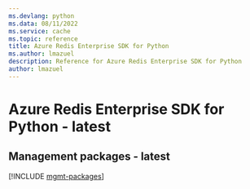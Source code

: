```yaml
---
ms.devlang: python
ms.data: 08/11/2022
ms.service: cache
ms.topic: reference
title: Azure Redis Enterprise SDK for Python
ms.author: lmazuel
description: Reference for Azure Redis Enterprise SDK for Python
author: lmazuel
---
```

# Azure Redis Enterprise SDK for Python - latest

## Management packages - latest
[!INCLUDE [mgmt-packages](redis-enterprise-mgmt-index.md)]